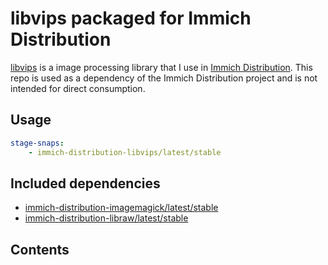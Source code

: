 # libvips packaged for Immich Distribution

[libvips](https://www.libvips.org/) is a image processing library that I use in [Immich Distribution](https://github.com/nsg/immich-distribution). This repo is used as a dependency of the Immich Distribution project and is not intended for direct consumption.

## Usage

```yaml
stage-snaps:
    - immich-distribution-libvips/latest/stable
```

## Included dependencies

* [immich-distribution-imagemagick/latest/stable](https://github.com/nsg/immich-distribution-imagemagick)
* [immich-distribution-libraw/latest/stable](https://github.com/nsg/immich-distribution-libraw)

## Contents
```
```
